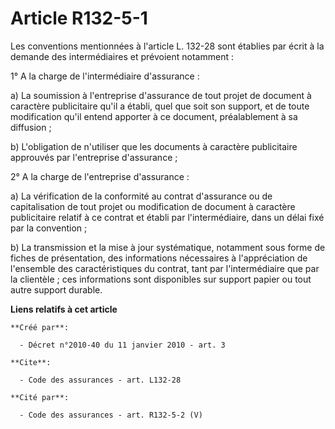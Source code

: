 # Article R132-5-1

Les conventions mentionnées à l'article L. 132-28 sont établies par écrit à la demande des intermédiaires et prévoient
notamment : 

1° A la charge de l'intermédiaire d'assurance : 

a) La soumission à l'entreprise d'assurance de tout projet de document à caractère publicitaire qu'il a établi, quel que soit
son support, et de toute modification qu'il entend apporter à ce document, préalablement à sa diffusion ; 

b) L'obligation de n'utiliser que les documents à caractère publicitaire approuvés par l'entreprise d'assurance ; 

2° A la charge de l'entreprise d'assurance : 

a) La vérification de la conformité au contrat d'assurance ou de capitalisation de tout projet ou modification de document à
caractère publicitaire relatif à ce contrat et établi par l'intermédiaire, dans un délai fixé par la convention ; 

b) La transmission et la mise à jour systématique, notamment sous forme de fiches de présentation, des informations
nécessaires à l'appréciation de l'ensemble des caractéristiques du contrat, tant par l'intermédiaire que par la clientèle ;
ces informations sont disponibles sur support papier ou tout autre support durable.

**Liens relatifs à cet article**

	**Créé par**:

	  - Décret n°2010-40 du 11 janvier 2010 - art. 3

	**Cite**:

	  - Code des assurances - art. L132-28

	**Cité par**:

	  - Code des assurances - art. R132-5-2 (V)
